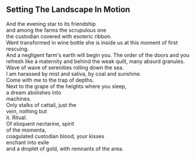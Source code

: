 Setting The Landscape In Motion
-------------------------------
And the evening star to its friendship  
and among the farms the scrupulous one  
the custodian covered with esoteric ribbon.  
Went transformed in wine bottle she is inside us at this moment of first rescuing.  
And a negligent farm's earth will begin you. The order of the doors and you refresh like a maternity and behind the weak quilt, many absurd granules.  
Wave of wave of serenities rolling down the sea.  
I am harassed by mist and saliva, by coal and sunshine.  
Come with me to the trap of depths.  
Next to the grape of the heights where you sleep,  
a dream abolishes into  
machines.  
Only stalks of cattail, just the  
vein, nothing but  
it. Ritual.  
Of eloquent nectarine, spirit  
of the momenta,  
coagulated custodian blood, your kisses  
enchant into exile  
and a droplet of gold, with remnants of the area.  
